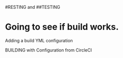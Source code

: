 #RESTING
and
##TESTING


Going to see if build works. 
=======
Adding a build YML configuration

BUILDING with Configuration from CircleCI

